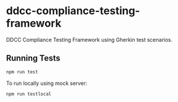 # ddcc-compliance-testing-framework

DDCC Compliance Testing Framework using Gherkin test scenarios.

## Running Tests

```sh
npm run test
```

To run locally using mock server:

```sh
npm run testlocal
```
